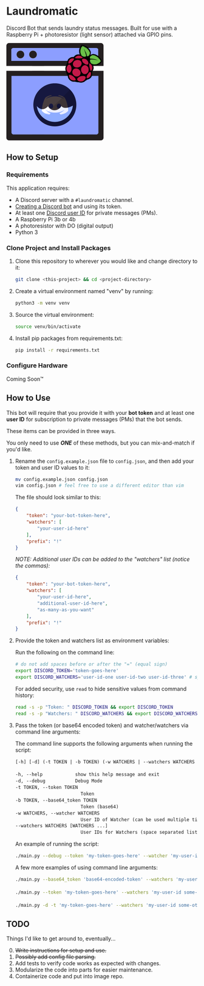 # Laundromatic

Discord Bot that sends laundry status messages.
Built for use with a Raspberry Pi + photoresistor (light sensor) attached via GPIO pins.

![Laundromatic](assets/laundromatic-256.png)

## How to Setup

### Requirements 

This application requires: 

- A Discord server with a `#laundromatic` channel.
- [Creating a Discord bot](https://discord.com/developers/applications) and using its token.
- At least one [Discord user ID](https://support.discord.com/hc/en-us/articles/206346498-Where-can-I-find-my-User-Server-Message-ID-) for private messages (PMs).
- A Raspberry Pi 3b or 4b
- A photoresistor with DO (digital output)
- Python 3

### Clone Project and Install Packages

1. Clone this repository to wherever you would like and change directory to it:

    ```sh 
    git clone <this-project> && cd <project-directory>
    ```

2. Create a virtual environment named "venv" by running:

    ```sh 
    python3 -m venv venv
    ```

3. Source the virtual environment:

    ```sh 
    source venv/bin/activate
    ```

4. Install pip packages from requirements.txt:

    ```sh 
    pip install -r requirements.txt
    ```

### Configure Hardware

Coming Soon&trade;

## How to Use

This bot will require that you provide it with your **bot token** and at least one **user ID** for subscription to private messages (PMs) that the bot sends.

These items can be provided in three ways.

You only need to use ***__ONE__*** of these methods, but you can mix-and-match if you'd like.

1. Rename the `config.example.json` file to `config.json`, and then add your token and user ID values to it:

    ```sh
    mv config.example.json config.json
    vim config.json # feel free to use a different editor than vim
    ```

    The file should look similar to this:

    ```json
    {
        "token": "your-bot-token-here",
        "watchers": [
            "your-user-id-here"
        ],
        "prefix": "!"
    }
    ```

    *NOTE: Additional user IDs can be added to the "watchers" list (notice the commas):*

    ```json
    {
        "token": "your-bot-token-here",
        "watchers": [
            "your-user-id-here",
            "additional-user-id-here",
            "as-many-as-you-want"
        ],
        "prefix": "!"
    }
    ```

2. Provide the token and watchers list as environment variables:

    Run the following on the command line:

    ```sh
    # do not add spaces before or after the "=" (equal sign)
    export DISCORD_TOKEN='token-goes-here'
    export DISCORD_WATCHERS='user-id-one user-id-two user-id-three' # space-separated list
    ```

    For added security, use `read` to hide sensitive values from command history:

    ```sh
    read -s -p "Token: " DISCORD_TOKEN && export DISCORD_TOKEN
    read -s -p "Watchers: " DISCORD_WATCHERS && export DISCORD_WATCHERS
    ```

3. Pass the token (or base64 encoded token) and watcher/watchers via command line arguments:

    The command line supports the following arguments when running the script:
    
    ```txt
    [-h] [-d] (-t TOKEN | -b TOKEN) (-w WATCHERS | --watchers WATCHERS [WATCHERS ...])

    -h, --help            show this help message and exit
    -d, --debug           Debug Mode
    -t TOKEN, --token TOKEN
                            Token
    -b TOKEN, --base64_token TOKEN
                            Token (base64)
    -w WATCHERS, --watcher WATCHERS
                            User ID of Watcher (can be used multiple times)
    --watchers WATCHERS [WATCHERS ...]
                            User IDs for Watchers (space separated list)
    ```

    An example of running the script:

    ```sh
    ./main.py --debug --token 'my-token-goes-here' --watcher 'my-user-id' --watcher 'some-other-user-id'
    ```

    A few more examples of using command line arguments:

    ```sh
    ./main.py --base64_token 'base64-encoded-token' --watchers 'my-user-id some-other-user-id'

    ./main.py --token 'my-token-goes-here' --watchers 'my-user-id some-other-user-id'--debug

    ./main.py -d -t 'my-token-goes-here' --watchers 'my-user-id some-other-user-id'
    ```


## TODO

Things I'd like to get around to, eventually...

0. ~~Write instructions for setup and use.~~
1. ~~Possibly add config file parsing.~~
2. Add tests to verify code works as expected with changes.
3. Modularize the code into parts for easier maintenance.
4. Containerize code and put into image repo.